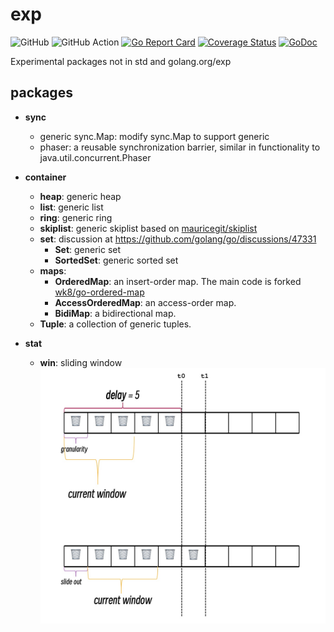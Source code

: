 # exp

![GitHub](https://img.shields.io/github/license/smallnest/exp) ![GitHub Action](https://github.com/smallnest/exp/actions/workflows/action.yaml/badge.svg) [![Go Report Card](https://goreportcard.com/badge/github.com/smallnest/exp)](https://goreportcard.com/report/github.com/smallnest/exp)  [![Coverage Status](https://coveralls.io/repos/github/smallnest/exp/badge.svg?branch=master)](https://coveralls.io/github/smallnest/exp?branch=master) [![GoDoc](https://godoc.org/github.com/smallnest/exp?status.png)](http://godoc.org/github.com/smallnest/exp)  



Experimental packages not in std and golang.org/exp


## packages

- **sync**
  - generic sync.Map: modify sync.Map to support generic
  - phaser: a reusable synchronization barrier, similar in functionality to java.util.concurrent.Phaser

- **container**
  - **heap**: generic heap
  - **list**: generic list
  - **ring**: generic ring
  - **skiplist**: generic skiplist based on [mauricegit/skiplist](https://github.com/mauricegit/skiplist)
  - **set**: discussion at https://github.com/golang/go/discussions/47331
    - **Set**: generic set
    - **SortedSet**: generic sorted set 
  - **maps**:
    - **OrderedMap**: an insert-order map. The main code is forked [wk8/go-ordered-map](https://github.com/wk8/go-ordered-map)
    - **AccessOrderedMap**: an access-order map.
    - **BidiMap**: a bidirectional map. 
  - **Tuple**: a collection of generic tuples.

- **stat**
  - **win**: sliding window ![](stat/win/sliding.jpg)